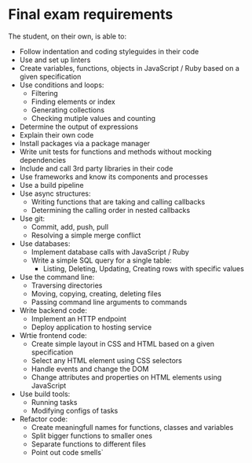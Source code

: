 # Final exam requirements

The student, on their own, is able to:
- Follow indentation and coding styleguides in their code
- Use and set up linters
- Create variables, functions, objects in JavaScript / Ruby based on a given specification
- Use conditions and loops:
  - Filtering
  - Finding elements or index
  - Generating collections
  - Checking mutiple values and counting
- Determine the output of expressions
- Explain their own code
- Install packages via a package manager
- Write unit tests for functions and methods without mocking dependencies
- Include and call 3rd party libraries in their code
- Use frameworks and know its components and processes
- Use a build pipeline
- Use async structures:
  - Writing functions that are taking and calling callbacks
  - Determining the calling order in nested callbacks
- Use git:
  - Commit, add, push, pull
  - Resolving a simple merge conflict
- Use databases:
  - Implement database calls with JavaScript / Ruby
  - Write a simple SQL query for a single table:
    - Listing, Deleting, Updating, Creating rows with specific values
- Use the command line:
  - Traversing directories
  - Moving, copying, creating, deleting files
  - Passing command line arguments to commands
- Write backend code:
  - Implement an HTTP endpoint
  - Deploy application to hosting service
- Wrtie frontend code:
  - Create simple layout in CSS and HTML based on a given specification
  - Select any HTML element using CSS selectors
  - Handle events and change the DOM
  - Change attributes and properties on HTML elements using JavaScript
- Use build tools:
  - Running tasks
  - Modifying configs of tasks
- Refactor code:
  - Create meaningfull names for functions, classes and variables
  - Split bigger functions to smaller ones
  - Separate functions to different files
  - Point out code smells`
